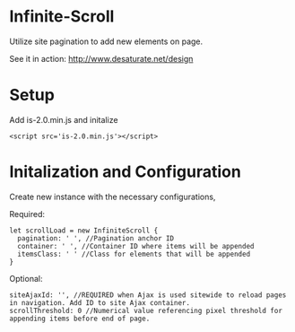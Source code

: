 # Infinite-Scroll
Utilize site pagination to add new elements on page.

See it in action: http://www.desaturate.net/design

# Setup
Add is-2.0.min.js and initalize
```
<script src='is-2.0.min.js'></script>
```

# Initalization and Configuration
Create new instance with the necessary configurations,


Required:

    let scrollLoad = new InfiniteScroll {
      pagination: ' ', //Pagination anchor ID
      container: ' ', //Container ID where items will be appended
      itemsClass: ' ' //Class for elements that will be appended
    }
    
Optional:

    siteAjaxId: '', //REQUIRED when Ajax is used sitewide to reload pages in navigation. Add ID to site Ajax container.
    scrollThreshold: 0 //Numerical value referencing pixel threshold for appending items before end of page.
